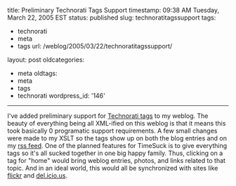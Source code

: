 title: Preliminary Technorati Tags Support
timestamp: 09:38 AM Tuesday, March 22, 2005 EST
status: published
slug: technoratitagssupport
tags:
- technorati
- meta
- tags
url: /weblog/2005/03/22/technoratitagssupport/

layout: post
oldcategories:
- meta
oldtags:
- meta
- tags
- technorati
wordpress_id: '146'

---

I've added preliminary support for [Technorati tags](http://www.technorati.com/tags/) to my weblog.  The beauty of everything being all XML-ified on this weblog is
that it means this took basically 0 programatic support requirements.  A few small
changes were made to my XSLT so the tags show up on both the blog entries and on my
[rss feed](/weblog/index.rss).  One of the planned features for TimeSuck
is to give everything tags so it's all sucked together in one big happy family.  Thus,
clicking on a tag for "home" would bring weblog entries, photos, and links related
to that topic.  And in an ideal world, this would all be synchronized with sites
like [flickr](http://www.flickr.com/) and
[del.icio.us](http://del.icio.us/).

